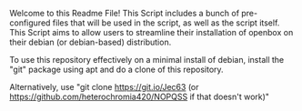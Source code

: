Welcome to this Readme File! 
This Script includes a bunch of pre-configured files that will be used in the script, as well as the script itself.
This Script aims to allow users to streamline their installation of openbox on their debian (or debian-based) distribution.

To use this repository effectively on a minimal install of debian, install the "git" package using apt and do a clone of this repository.

Alternatively, use "git clone https://git.io/Jec63 (or https://github.com/heterochromia420/NOPQSS if that doesn't work)"
